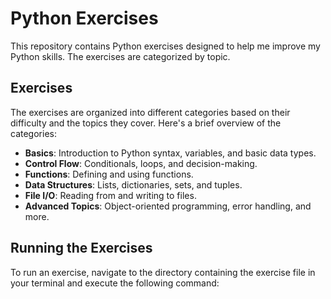 # Python Exercises

This repository contains Python exercises designed to help me improve my Python skills. The exercises are categorized by topic.

## Exercises

The exercises are organized into different categories based on their difficulty and the topics they cover. Here's a brief overview of the categories:

- **Basics**: Introduction to Python syntax, variables, and basic data types.
- **Control Flow**: Conditionals, loops, and decision-making.
- **Functions**: Defining and using functions.
- **Data Structures**: Lists, dictionaries, sets, and tuples.
- **File I/O**: Reading from and writing to files.
- **Advanced Topics**: Object-oriented programming, error handling, and more.

## Running the Exercises

To run an exercise, navigate to the directory containing the exercise file in your terminal and execute the following command:



